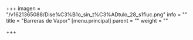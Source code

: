 +++
imagen = "/v1621365088/Dise%C3%B1o_sin_t%C3%ADtulo_28_s1fiuc.png"
info = ""
title = "Barreras de Vapor"
[menu.principal]
parent = ""
weight = ""

+++
